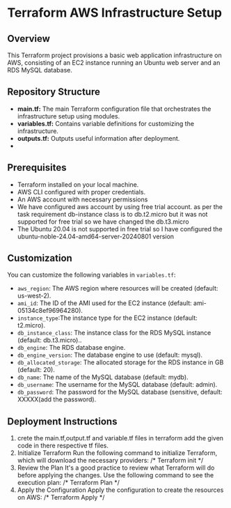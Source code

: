# Terraform AWS Infrastructure Setup

## Overview
This Terraform project provisions a basic web application infrastructure on AWS, consisting of an EC2 instance running an Ubuntu web server and an RDS MySQL database.

## Repository Structure
- **main.tf:** The main Terraform configuration file that orchestrates the infrastructure setup using modules.
- **variables.tf:** Contains variable definitions for customizing the infrastructure.
- **outputs.tf:** Outputs useful information after deployment.
- 
## Prerequisites
- Terraform installed on your local machine.
- AWS CLI configured with proper credentials.
- An AWS account with necessary permissions
- We have configured aws account by using free trial account. as per the task requirement db-instance class is to db.t2.micro but it was 
  not supported for free trial so we have changed the db.t3.micro
- The Ubuntu 20.04 is not supported in free trial so I have configured the ubuntu-noble-24.04-amd64-server-20240801 version

## Customization
You can customize the following variables in `variables.tf`:
- `aws_region`: The AWS region where resources will be created (default: us-west-2).
- `ami_id`: The ID of the AMI used for the EC2 instance (default: ami-05134c8ef96964280).
- `instance_type`:The instance type for the EC2 instance (default: t2.micro).
- `db_instance_class`: The instance class for the RDS MySQL instance (default: db.t3.micro)..
- `db_engine`: The RDS database engine.
- `db_engine_version`: The database engine to use (default: mysql).
- `db_allocated_storage`: The allocated storage for the RDS instance in GB (default: 20).
- `db_name`: The name of the MySQL database (default: mydb).
- `db_username`: The username for the MySQL database (default: admin).
- `db_password`: The password for the MySQL database (sensitive, default: XXXXX(add the password).

## Deployment Instructions
1. crete the main.tf,output.tf and variable.tf files in terraform add the given code in there respective tf files.
2. Initialize Terraform
   Run the following command to initialize Terraform, which will download the necessary providers:
   /* Terraform init */
3. Review the Plan
   It's a good practice to review what Terraform will do before applying the changes. Use the following command to see the execution plan:
   /* Terraform Plan */
4. Apply the Configuration
    Apply the configuration to create the resources on AWS:
     /* Terraform Apply */
